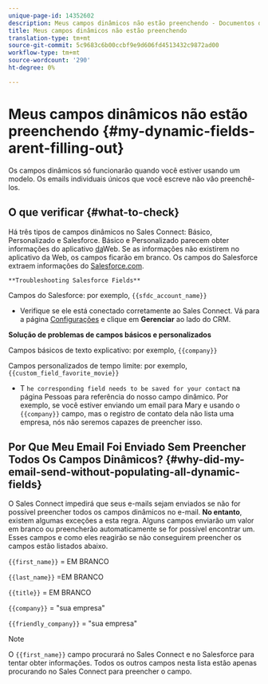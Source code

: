 ```yaml
---
unique-page-id: 14352602
description: Meus campos dinâmicos não estão preenchendo - Documentos do Marketing - Documentação do produto
title: Meus campos dinâmicos não estão preenchendo
translation-type: tm+mt
source-git-commit: 5c9683c6b00ccbf9e9d606fd4513432c9872ad00
workflow-type: tm+mt
source-wordcount: '290'
ht-degree: 0%

---
```



# Meus campos dinâmicos não estão preenchendo {#my-dynamic-fields-arent-filling-out}

Os campos dinâmicos só funcionarão quando você estiver usando um modelo. Os emails individuais únicos que você escreve não vão preenchê-los.

## O que verificar {#what-to-check}

Há três tipos de campos dinâmicos no Sales Connect: Básico, Personalizado e Salesforce. Básico e Personalizado parecem obter informações do aplicativo [da](http://toutapp.com/login)Web. Se as informações não existirem no aplicativo da Web, os campos ficarão em branco. Os campos do Salesforce extraem informações do [Salesforce.com](http://salesforce.com).

`**Troubleshooting Salesforce Fields**`

Campos do Salesforce: por exemplo, `{{sfdc_account_name}}`

* Verifique se ele está conectado corretamente ao Sales Connect. Vá para a página [Configurações](http://toutapp.com/next#settings) e clique em **Gerenciar** ao lado do CRM.

**Solução de problemas de campos básicos e personalizados**

Campos básicos de texto explicativo: por exemplo, `{{company}}`

Campos personalizados de tempo limite: por exemplo, `{{custom_field_favorite_movie}}`

* T `he corresponding field needs to be saved for your contact` na página [](http://toutapp.com/next#relationships) Pessoas para referência do nosso campo dinâmico. Por exemplo, se você estiver enviando um email para Mary e usando o `{{company}}` campo, mas o registro de contato dela não lista uma empresa, nós não seremos capazes de preencher isso.

## Por Que Meu Email Foi Enviado Sem Preencher Todos Os Campos Dinâmicos? {#why-did-my-email-send-without-populating-all-dynamic-fields}

O Sales Connect impedirá que seus e-mails sejam enviados se não for possível preencher todos os campos dinâmicos no e-mail. **No entanto**, existem algumas exceções a esta regra. Alguns campos enviarão um valor em branco ou preencherão automaticamente se for possível encontrar um. Esses campos e como eles reagirão se não conseguirem preencher os campos estão listados abaixo.

`{{first_name}}` = EM BRANCO

`{{last_name}}` =EM BRANCO

`{{title}}` = EM BRANCO

`{{company}}` = &quot;sua empresa&quot;

`{{friendly_company}}` = &quot;sua empresa&quot;

>[!NOTE]
>
>O `{{first_name}}` campo procurará no Sales Connect e no Salesforce para tentar obter informações. Todos os outros campos nesta lista estão apenas procurando no Sales Connect para preencher o campo.

